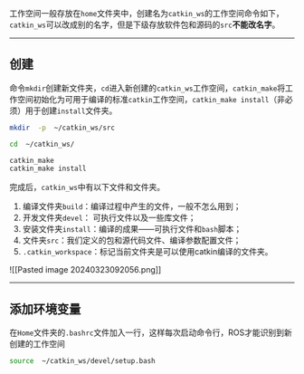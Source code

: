 工作空间一般存放在`home`文件夹中，创建名为`catkin_ws`的工作空间命令如下，`catkin_ws`可以改成别的名字，但是下级存放软件包和源码的`src`**不能改名字**。

---
## 创建

命令`mkdir`创建新文件夹，`cd`进入新创建的`catkin_ws`工作空间，`catkin_make`将工作空间初始化为可用于编译的标准`catkin`工作空间，`catkin_make install`（非必须）用于创建`install`文件夹。

```bash
mkdir  -p  ~/catkin_ws/src

cd  ~/catkin_ws/

catkin_make
catkin_make install
```

完成后，`catkin_ws`中有以下文件和文件夹。

1. 编译文件夹`build`：编译过程中产生的文件，一般不怎么用到；
2. 开发文件夹`devel`： 可执行文件以及一些库文件；
3. 安装文件夹`install`：编译的成果——可执行文件和`bash`脚本；
4. 文件夹`src`：我们定义的包和源代码文件、编译参数配置文件；
5. `.catkin_workspace`：标记当前文件夹是可以使用catkin编译的文件夹。

![[Pasted image 20240323092056.png]]

---
## 添加环境变量

在`Home`文件夹的`.bashrc`文件加入一行，这样每次启动命令行，ROS才能识别到新创建的工作空间

```bash
source  ~/catkin_ws/devel/setup.bash
```
